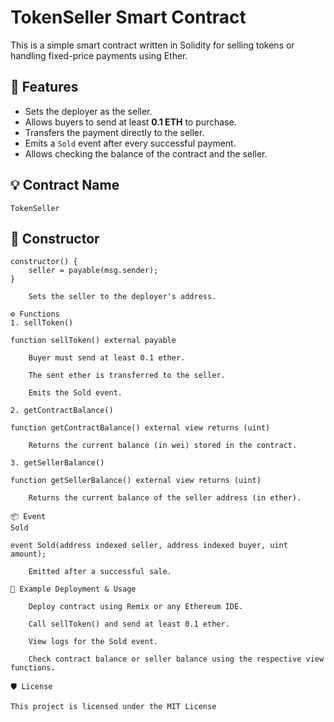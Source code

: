 # TokenSeller Smart Contract

This is a simple smart contract written in Solidity for selling tokens or handling fixed-price payments using Ether.

## 🚀 Features

- Sets the deployer as the seller.
- Allows buyers to send at least **0.1 ETH** to purchase.
- Transfers the payment directly to the seller.
- Emits a `Sold` event after every successful payment.
- Allows checking the balance of the contract and the seller.

## 💡 Contract Name

`TokenSeller`

## 🔐 Constructor

```solidity
constructor() {
    seller = payable(msg.sender);
}

    Sets the seller to the deployer's address.

⚙️ Functions
1. sellToken()

function sellToken() external payable

    Buyer must send at least 0.1 ether.

    The sent ether is transferred to the seller.

    Emits the Sold event.

2. getContractBalance()

function getContractBalance() external view returns (uint)

    Returns the current balance (in wei) stored in the contract.

3. getSellerBalance()

function getSellerBalance() external view returns (uint)

    Returns the current balance of the seller address (in ether).

📦 Event
Sold

event Sold(address indexed seller, address indexed buyer, uint amount);

    Emitted after a successful sale.

🧪 Example Deployment & Usage

    Deploy contract using Remix or any Ethereum IDE.

    Call sellToken() and send at least 0.1 ether.

    View logs for the Sold event.

    Check contract balance or seller balance using the respective view functions.

🛡️ License

This project is licensed under the MIT License
